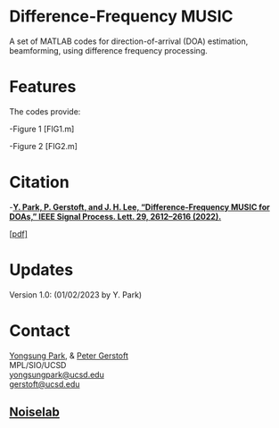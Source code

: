 # Difference-Frequency MUSIC

A set of MATLAB codes for direction-of-arrival (DOA) estimation, beamforming, using difference frequency processing.

# Features

The codes provide:

-Figure 1 [FIG1.m]

-Figure 2 [FIG2.m]

# Citation

-**[Y. Park, P. Gerstoft, and J. H. Lee, “Difference-Frequency MUSIC for DOAs,” IEEE Signal Process. Lett. 29, 2612–2616 (2022).](https://ieeexplore.ieee.org/abstract/document/9992076)**  

[[pdf]](https://www.dropbox.com/sh/qgi9symf43rki41/AADSrGg567PS86_S4A7j6aWEa?dl=0)  

# Updates

Version 1.0: (01/02/2023 by Y. Park)

# Contact

[Yongsung Park](https://scholar.google.com/citations?user=kYGe18EAAAAJ&hl=en&oi=ao), & [Peter Gerstoft](https://scholar.google.com/citations?user=oLMfDnYAAAAJ&hl=en)  
MPL/SIO/UCSD  
yongsungpark@ucsd.edu  
gerstoft@ucsd.edu  
## [Noiselab](http://noiselab.ucsd.edu/)
